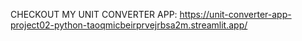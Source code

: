 CHECKOUT MY UNIT CONVERTER APP: https://unit-converter-app-project02-python-taoqmicbeirprvejrbsa2m.streamlit.app/
